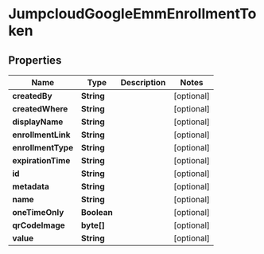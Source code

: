 

# JumpcloudGoogleEmmEnrollmentToken


## Properties

| Name | Type | Description | Notes |
|------------ | ------------- | ------------- | -------------|
|**createdBy** | **String** |  |  [optional] |
|**createdWhere** | **String** |  |  [optional] |
|**displayName** | **String** |  |  [optional] |
|**enrollmentLink** | **String** |  |  [optional] |
|**enrollmentType** | **String** |  |  [optional] |
|**expirationTime** | **String** |  |  [optional] |
|**id** | **String** |  |  [optional] |
|**metadata** | **String** |  |  [optional] |
|**name** | **String** |  |  [optional] |
|**oneTimeOnly** | **Boolean** |  |  [optional] |
|**qrCodeImage** | **byte[]** |  |  [optional] |
|**value** | **String** |  |  [optional] |



